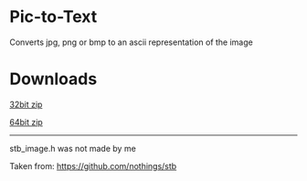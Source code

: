 # Pic-to-Text
Converts jpg, png or bmp to an ascii representation of the image

# Downloads

<a href="https://www.dropbox.com/s/0c1msvln1ephck5/Pic%20to%20Text%20-%2032bit.zip?dl=1"> 32bit zip </a>

<a href="https://www.dropbox.com/s/lye4s11g4iwky4h/Pic%20to%20Text%20-%2064bit.zip?dl=1"> 64bit zip </a>

<hr>
stb_image.h was not made by me

Taken from: https://github.com/nothings/stb
